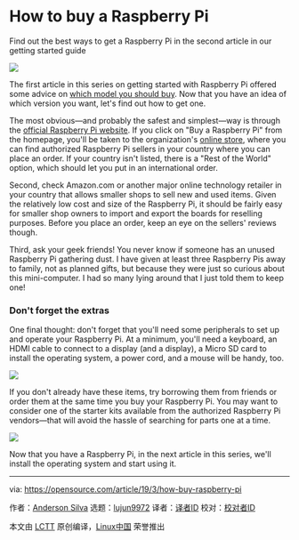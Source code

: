 [#]: collector: (lujun9972)
[#]: translator: (qhwdw)
[#]: reviewer: ( )
[#]: publisher: ( )
[#]: url: ( )
[#]: subject: (How to buy a Raspberry Pi)
[#]: via: (https://opensource.com/article/19/3/how-buy-raspberry-pi)
[#]: author: (Anderson Silva https://opensource.com/users/ansilva)

How to buy a Raspberry Pi
======
Find out the best ways to get a Raspberry Pi in the second article in our getting started guide

![](https://opensource.com/sites/default/files/styles/image-full-size/public/lead-images/open_business_sign_store.jpg?itok=g4QibRqg)

The first article in this series on getting started with Raspberry Pi offered some advice on [which model you should buy][1]. Now that you have an idea of which version you want, let's find out how to get one.

The most obvious—and probably the safest and simplest—way is through the [official Raspberry Pi website][2]. If you click on "Buy a Raspberry Pi" from the homepage, you'll be taken to the organization's [online store][3], where you can find authorized Raspberry Pi sellers in your country where you can place an order. If your country isn't listed, there is a "Rest of the World" option, which should let you put in an international order.

Second, check Amazon.com or another major online technology retailer in your country that allows smaller shops to sell new and used items. Given the relatively low cost and size of the Raspberry Pi, it should be fairly easy for smaller shop owners to import and export the boards for reselling purposes. Before you place an order, keep an eye on the sellers' reviews though.

Third, ask your geek friends! You never know if someone has an unused Raspberry Pi gathering dust. I have given at least three Raspberry Pis away to family, not as planned gifts, but because they were just so curious about this mini-computer. I had so many lying around that I just told them to keep one!

### Don't forget the extras

One final thought: don't forget that you'll need some peripherals to set up and operate your Raspberry Pi. At a minimum, you'll need a keyboard, an HDMI cable to connect to a display (and a display), a Micro SD card to install the operating system, a power cord, and a mouse will be handy, too.

![](https://opensource.com/sites/default/files/uploads/raspberrypi_2a_pi0w-kit.jpg)

If you don't already have these items, try borrowing them from friends or order them at the same time you buy your Raspberry Pi. You may want to consider one of the starter kits available from the authorized Raspberry Pi vendors—that will avoid the hassle of searching for parts one at a time.

![](https://opensource.com/sites/default/files/uploads/raspberrypi_2b_pi3b.jpg)

Now that you have a Raspberry Pi, in the next article in this series, we'll install the operating system and start using it.

--------------------------------------------------------------------------------

via: https://opensource.com/article/19/3/how-buy-raspberry-pi

作者：[Anderson Silva][a]
选题：[lujun9972][b]
译者：[译者ID](https://github.com/译者ID)
校对：[校对者ID](https://github.com/校对者ID)

本文由 [LCTT](https://github.com/LCTT/TranslateProject) 原创编译，[Linux中国](https://linux.cn/) 荣誉推出

[a]: https://opensource.com/users/ansilva
[b]: https://github.com/lujun9972
[1]: https://opensource.com/article/19/2/which-raspberry-pi-should-you-get
[2]: https://www.raspberrypi.org/
[3]: https://www.raspberrypi.org/products/
